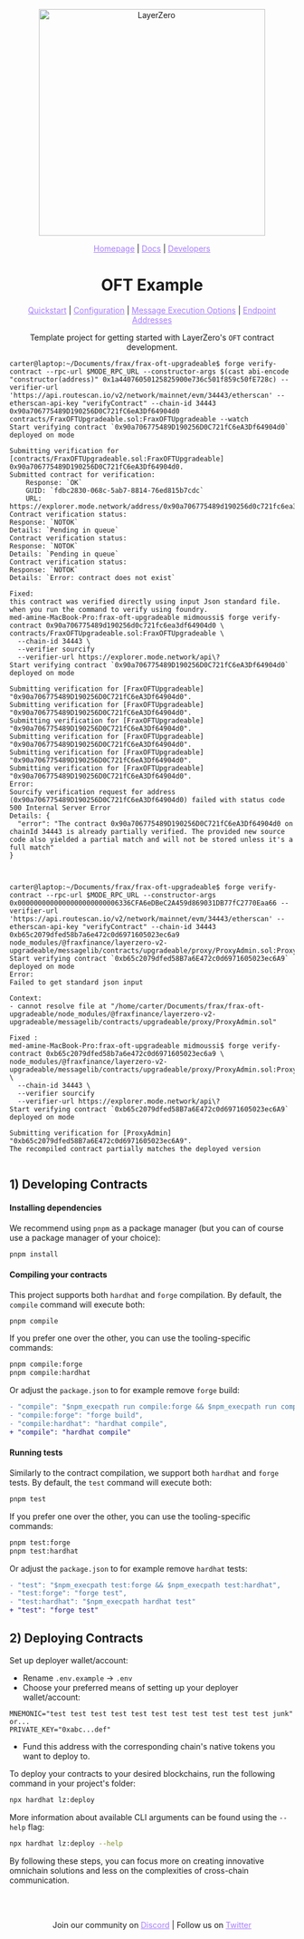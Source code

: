 <p align="center">
  <a href="https://layerzero.network">
    <img alt="LayerZero" style="width: 400px" src="https://docs.layerzero.network/img/LayerZero_Logo_White.svg"/>
  </a>
</p>

<p align="center">
  <a href="https://layerzero.network" style="color: #a77dff">Homepage</a> | <a href="https://docs.layerzero.network/" style="color: #a77dff">Docs</a> | <a href="https://layerzero.network/developers" style="color: #a77dff">Developers</a>
</p>

<h1 align="center">OFT Example</h1>

<p align="center">
  <a href="https://docs.layerzero.network/v2/developers/evm/oft/quickstart" style="color: #a77dff">Quickstart</a> | <a href="https://docs.layerzero.network/contracts/oapp-configuration" style="color: #a77dff">Configuration</a> | <a href="https://docs.layerzero.network/contracts/options" style="color: #a77dff">Message Execution Options</a> | <a href="https://docs.layerzero.network/contracts/endpoint-addresses" style="color: #a77dff">Endpoint Addresses</a>
</p>

<p align="center">Template project for getting started with LayerZero's <code>OFT</code> contract development.</p>

```
carter@laptop:~/Documents/frax/frax-oft-upgradeable$ forge verify-contract --rpc-url $MODE_RPC_URL --constructor-args $(cast abi-encode "constructor(address)" 0x1a44076050125825900e736c501f859c50fE728c) --verifier-url 'https://api.routescan.io/v2/network/mainnet/evm/34443/etherscan' --etherscan-api-key "verifyContract" --chain-id 34443 0x90a706775489D190256D0C721fC6eA3Df64904d0 contracts/FraxOFTUpgradeable.sol:FraxOFTUpgradeable --watch
Start verifying contract `0x90a706775489D190256D0C721fC6eA3Df64904d0` deployed on mode

Submitting verification for [contracts/FraxOFTUpgradeable.sol:FraxOFTUpgradeable] 0x90a706775489D190256D0C721fC6eA3Df64904d0.
Submitted contract for verification:
	Response: `OK`
	GUID: `fdbc2830-068c-5ab7-8814-76ed815b7cdc`
	URL: https://explorer.mode.network/address/0x90a706775489d190256d0c721fc6ea3df64904d0
Contract verification status:
Response: `NOTOK`
Details: `Pending in queue`
Contract verification status:
Response: `NOTOK`
Details: `Pending in queue`
Contract verification status:
Response: `NOTOK`
Details: `Error: contract does not exist`

Fixed:
this contract was verified directly using input Json standard file.
when you run the command to verify using foundry.
med-amine-MacBook-Pro:frax-oft-upgradeable midmoussi$ forge verify-contract 0x90a706775489d190256d0c721fc6ea3df64904d0 \
contracts/FraxOFTUpgradeable.sol:FraxOFTUpgradeable \
  --chain-id 34443 \
  --verifier sourcify
  --verifier-url https://explorer.mode.network/api\?
Start verifying contract `0x90a706775489D190256D0C721fC6eA3Df64904d0` deployed on mode

Submitting verification for [FraxOFTUpgradeable] "0x90a706775489D190256D0C721fC6eA3Df64904d0".
Submitting verification for [FraxOFTUpgradeable] "0x90a706775489D190256D0C721fC6eA3Df64904d0".
Submitting verification for [FraxOFTUpgradeable] "0x90a706775489D190256D0C721fC6eA3Df64904d0".
Submitting verification for [FraxOFTUpgradeable] "0x90a706775489D190256D0C721fC6eA3Df64904d0".
Submitting verification for [FraxOFTUpgradeable] "0x90a706775489D190256D0C721fC6eA3Df64904d0".
Submitting verification for [FraxOFTUpgradeable] "0x90a706775489D190256D0C721fC6eA3Df64904d0".
Error: 
Sourcify verification request for address (0x90a706775489D190256D0C721fC6eA3Df64904d0) failed with status code 500 Internal Server Error
Details: {
  "error": "The contract 0x90a706775489D190256D0C721fC6eA3Df64904d0 on chainId 34443 is already partially verified. The provided new source code also yielded a partial match and will not be stored unless it's a full match"
}



carter@laptop:~/Documents/frax/frax-oft-upgradeable$ forge verify-contract --rpc-url $MODE_RPC_URL --constructor-args 0x0000000000000000000000006336CFA6eDBeC2A459d869031DB77fC2770Eaa66 --verifier-url 'https://api.routescan.io/v2/network/mainnet/evm/34443/etherscan' --etherscan-api-key "verifyContract" --chain-id 34443 0xb65c2079dfed58b7a6e472c0d6971605023ec6a9 node_modules/@fraxfinance/layerzero-v2-upgradeable/messagelib/contracts/upgradeable/proxy/ProxyAdmin.sol:ProxyAdmin
Start verifying contract `0xb65c2079dfed58B7a6E472c0d6971605023ec6A9` deployed on mode
Error: 
Failed to get standard json input

Context:
- cannot resolve file at "/home/carter/Documents/frax/frax-oft-upgradeable/node_modules/@fraxfinance/layerzero-v2-upgradeable/messagelib/contracts/upgradeable/proxy/ProxyAdmin.sol"

Fixed :
med-amine-MacBook-Pro:frax-oft-upgradeable midmoussi$ forge verify-contract 0xb65c2079dfed58b7a6e472c0d6971605023ec6a9 \
node_modules/@fraxfinance/layerzero-v2-upgradeable/messagelib/contracts/upgradeable/proxy/ProxyAdmin.sol:ProxyAdmin \
  --chain-id 34443 \
  --verifier sourcify
  --verifier-url https://explorer.mode.network/api\?
Start verifying contract `0xb65c2079dfed58B7a6E472c0d6971605023ec6A9` deployed on mode

Submitting verification for [ProxyAdmin] "0xb65c2079dfed58B7a6E472c0d6971605023ec6A9".
The recompiled contract partially matches the deployed version


```

## 1) Developing Contracts

#### Installing dependencies

We recommend using `pnpm` as a package manager (but you can of course use a package manager of your choice):

```bash
pnpm install
```

#### Compiling your contracts

This project supports both `hardhat` and `forge` compilation. By default, the `compile` command will execute both:

```bash
pnpm compile
```

If you prefer one over the other, you can use the tooling-specific commands:

```bash
pnpm compile:forge
pnpm compile:hardhat
```

Or adjust the `package.json` to for example remove `forge` build:

```diff
- "compile": "$npm_execpath run compile:forge && $npm_execpath run compile:hardhat",
- "compile:forge": "forge build",
- "compile:hardhat": "hardhat compile",
+ "compile": "hardhat compile"
```

#### Running tests

Similarly to the contract compilation, we support both `hardhat` and `forge` tests. By default, the `test` command will execute both:

```bash
pnpm test
```

If you prefer one over the other, you can use the tooling-specific commands:

```bash
pnpm test:forge
pnpm test:hardhat
```

Or adjust the `package.json` to for example remove `hardhat` tests:

```diff
- "test": "$npm_execpath test:forge && $npm_execpath test:hardhat",
- "test:forge": "forge test",
- "test:hardhat": "$npm_execpath hardhat test"
+ "test": "forge test"
```

## 2) Deploying Contracts

Set up deployer wallet/account:

- Rename `.env.example` -> `.env`
- Choose your preferred means of setting up your deployer wallet/account:

```
MNEMONIC="test test test test test test test test test test test junk"
or...
PRIVATE_KEY="0xabc...def"
```

- Fund this address with the corresponding chain's native tokens you want to deploy to.

To deploy your contracts to your desired blockchains, run the following command in your project's folder:

```bash
npx hardhat lz:deploy
```

More information about available CLI arguments can be found using the `--help` flag:

```bash
npx hardhat lz:deploy --help
```

By following these steps, you can focus more on creating innovative omnichain solutions and less on the complexities of cross-chain communication.

<br></br>

<p align="center">
  Join our community on <a href="https://discord-layerzero.netlify.app/discord" style="color: #a77dff">Discord</a> | Follow us on <a href="https://twitter.com/LayerZero_Labs" style="color: #a77dff">Twitter</a>
</p>
